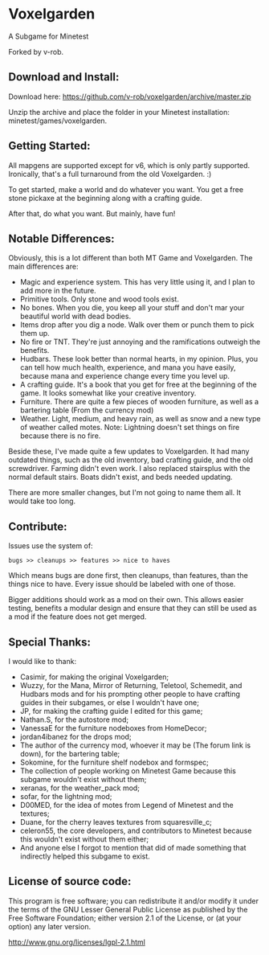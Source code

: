 Voxelgarden
===========

A Subgame for Minetest

Forked by v-rob.


Download and Install:
---------------------

Download here: https://github.com/v-rob/voxelgarden/archive/master.zip

Unzip the archive and place the folder in your Minetest installation: minetest/games/voxelgarden.


Getting Started:
----------------

All mapgens are supported except for v6, which is only partly supported.  Ironically, that's a full turnaround from the old Voxelgarden. :)

To get started, make a world and do whatever you want.  You get a free stone pickaxe at the beginning along with a crafting guide.

After that, do what you want.  But mainly, have fun!


Notable Differences:
--------------------

Obviously, this is a lot different than both MT Game and Voxelgarden.  The main differences are:

- Magic and experience system.  This has very little using it, and I plan to add more in the future.
- Primitive tools.  Only stone and wood tools exist.
- No bones.  When you die, you keep all your stuff and don't mar your beautiful world with dead bodies.
- Items drop after you dig a node.  Walk over them or punch them to pick them up.
- No fire or TNT.  They're just annoying and the ramifications outweigh the benefits.
- Hudbars.  These look better than normal hearts, in my opinion.  Plus, you can tell how much health, experience, and mana you have easily, because mana and experience change every time you level up.
- A crafting guide.  It's a book that you get for free at the beginning of the game.  It looks somewhat like your creative inventory.
- Furniture.  There are quite a few pieces of wooden furniture, as well as a bartering table (From the currency mod)
- Weather.  Light, medium, and heavy rain, as well as snow and a new type of weather called motes.  Note: Lightning doesn't set things on fire because there is no fire.

Beside these, I've made quite a few updates to Voxelgarden.  It had many outdated things, such as the old inventory, bad crafting guide, and the old screwdriver.  Farming didn't even work.  I also replaced stairsplus with the normal default stairs.  Boats didn't exist, and beds needed updating.

There are more smaller changes, but I'm not going to name them all.  It would take too long.


Contribute:
-----------

Issues use the system of:

    bugs >> cleanups >> features >> nice to haves

Which means bugs are done first, then cleanups, than features, than the things nice to have. Every issue should be labeled with one of those.

Bigger additions should work as a mod on their own. This allows easier testing, benefits a modular design and ensure that they can still be used as a mod if the feature does not get merged.


Special Thanks:
---------------

I would like to thank:

- Casimir, for making the original Voxelgarden;
- Wuzzy, for the Mana, Mirror of Returning, Teletool, Schemedit, and Hudbars mods and for his prompting other people to have crafting guides in their subgames, or else I wouldn't have one;
- JP, for making the crafting guide I edited for this game;
- Nathan.S, for the autostore mod;
- VanessaE for the furniture nodeboxes from HomeDecor;
- jordan4ibanez for the drops mod;
- The author of the currency mod, whoever it may be (The forum link is down), for the bartering table;
- Sokomine, for the furniture shelf nodebox and formspec;
- The collection of people working on Minetest Game because this subgame wouldn't exist without them;
- xeranas, for the weather_pack mod;
- sofar, for the lightning mod;
- D00MED, for the idea of motes from Legend of Minetest and the textures;
- Duane, for the cherry leaves textures from squaresville_c;
- celeron55, the core developers, and contributors to Minetest because this wouldn't exist without them either;
- And anyone else I forgot to mention that did of made something that indirectly helped this subgame to exist.


License of source code:
-----------------------

This program is free software; you can redistribute it and/or modify
it under the terms of the GNU Lesser General Public License as published by
the Free Software Foundation; either version 2.1 of the License, or
(at your option) any later version.

http://www.gnu.org/licenses/lgpl-2.1.html